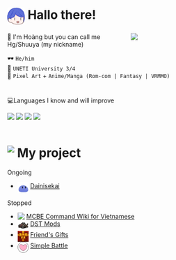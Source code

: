 # <img src="img/hg_new.png" align="top" width="40px"> Hallo there!
<img src="img/hg_pixel.png" align="right" width="220px">
💬 I'm Hoàng but you can call me Hg/Shuuya (my nickname)

🕶️ `He/him`<br>
🧠 `UNETI University 3/4`<br>
💙 `Pixel Art` + `Anime/Manga (Rom-com | Fantasy | VRMMO)`
#
💻Languages I know and will improve
<div>
  <img src="img/html.png" width="30px">
  <img src="img/css.png" width="30px">
  <img src="img/js.png" width="30px">
  <img src="img/cpp.png" width="30px">
</div>
<br>
<!-- <div>
  ⏳Languages I will learn next (perhaps)<br>
  <img src="img/vue.png" width="30px">
  <img src="img/python.png" width="30px">
</div> -->

# <img src="img/project.png" align="top" width="40px"> My project
Ongoing<br>
- <img src="https://raw.githubusercontent.com/HgVN23/Dainisekai/main/assets/media/image/icon/logo.png" align="top" width="25px"> [Dainisekai](https://github.com/HgVN23/Dainisekai)<br>

Stopped<br>
- <img src="https://raw.githubusercontent.com/HgVN23/HgVN23.github.io/main/assets/media/logo/logo_wiki.png" align="top" width="25px"> [MCBE Command Wiki for Vietnamese](https://github.com/HgVN23/HgVN23.github.io)<br>
- <img src="https://raw.githubusercontent.com/HgVN23/DST-Mods/main/assets/media/image/logo.png" align="top" width="25px"> [DST Mods](https://github.com/HgVN23/DST-Mods)<br>
- <img src="https://raw.githubusercontent.com/HgVN23/friendGift/main/assets/media/icon/friend_gift.png" align="top" width="25px"> [Friend's Gifts](https://github.com/HgVN23/friendGift)<br>
- <img src="https://raw.githubusercontent.com/HgVN23/Simple-Battle/main/assets/image/logo.png" align="top" width="25px"> [Simple Battle](https://github.com/HgVN23/Simple-Battle)
